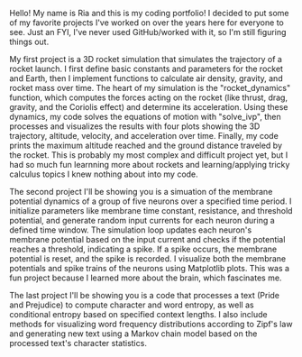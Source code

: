 Hello! My name is Ria and this is my coding portfolio! I decided to put some of my favorite projects I've worked on over the years here for everyone to see. Just an FYI, I've never used GitHub/worked with it, so I'm still figuring things out.

My first project is a 3D rocket simulation that simulates the trajectory of a rocket launch. I first define basic constants and parameters for the rocket and Earth, then I implement functions to calculate air density, gravity, and rocket mass over time. The heart of my simulation is the "rocket_dynamics" function, which computes the forces acting on the rocket (like thrust, drag, gravity, and the Coriolis effect) and determine its acceleration. Using these dynamics, my code solves the equations of motion with "solve_ivp", then processes and visualizes the results with four plots showing the 3D trajectory, altitude, velocity, and acceleration over time. Finally, my code prints the maximum altitude reached and the ground distance traveled by the rocket. This is probably my most complex and difficult project yet, but I had so much fun learnning more about rockets and learning/applying tricky calculus topics I knew nothing about into my code. 

The second project I'll be showing you is a simuation of the membrane potential dynamics of a group of five neurons over a specified time period. I initialize parameters like membrane time constant, resistance, and threshold potential, and generate random input currents for each neuron during a defined time window. The simulation loop updates each neuron's membrane potential based on the input current and checks if the potential reaches a threshold, indicating a spike. If a spike occurs, the membrane potential is reset, and the spike is recorded. I visualize both the membrane potentials and spike trains of the neurons using Matplotlib plots. This was a fun project because I learned  more about the brain, which fascinates me.

The last project I'll be showing you is a code that processes a text (Pride and Prejudice) to compute character and word entropy, as well as conditional entropy based on specified context lengths. I also include methods for visualizing word frequency distributions according to Zipf's law and generating new text using a Markov chain model based on the processed text's character statistics. 
